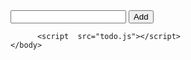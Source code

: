 
<!DOCTYPE html>
<html>
    <head>
        <meta charset="utf-8">
        <title>上课用品 7-2</title>
        <link rel="stylesheet" href="todo.css">
    </head>
    <body>
          <div class="todo-form">
              <input id='id-input-todo' type="text">
              <button id='id-button-add' type="button">Add</button>
          </div>
          <div id="id-div-container"></div>
          <div class="todays"></div>
          <div class="times"><div>
          
          <script  src="todo.js"></script>
    </body>
</html>
